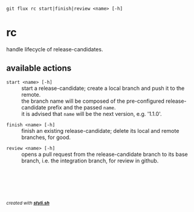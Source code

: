 
    git flux rc start|finish|review <name> [-h]

# rc

handle lifecycle of release-candidates.

## available actions

<dl>
	<dt><code>start &lt;name&gt; [-h]</code></dt>
	<dd>start a release-candidate; create a local branch and push it to the remote.<br/>
the branch name will be composed of the pre-configured release-candidate prefix and the passed <code>name</code>.<br/>
it is advised that <code>name</code> will be the next version, e.g. '1.1.0'.<br/></dd>
</dl>
 
<dl>
	<dt><code>finish &lt;name&gt; [-h]</code></dt>
	<dd>finish an existing release-candidate; delete its local and remote branches, for good.<br/></dd>
</dl>
 
<dl>
	<dt><code>review &lt;name&gt; [-h]</code></dt>
	<dd>opens a pull request from the release-candidate branch to its base branch, i.e. the integration branch, for review in github.<br/></dd>
</dl>
 



<br/><br/>
---
<sup><i>created with <b><a href="https://github.com/eliranmal/styli.sh">styli.sh</a></b></i></sup>
